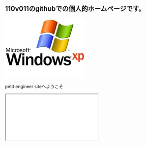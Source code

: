 <h2>110v011のgithubでの個人的ホームページです。</h2>
<p class="lead"><img src="image1.jpeg"></p>
<p>petit engineer siteへようこそ</p>
<iframe src="search.html">
